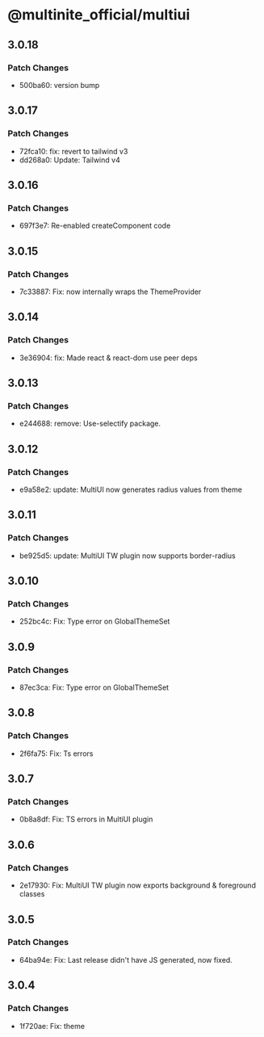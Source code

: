 # @multinite_official/multiui

## 3.0.18

### Patch Changes

- 500ba60: version bump

## 3.0.17

### Patch Changes

- 72fca10: fix: revert to tailwind v3
- dd268a0: Update: Tailwind v4

## 3.0.16

### Patch Changes

- 697f3e7: Re-enabled createComponent code

## 3.0.15

### Patch Changes

- 7c33887: Fix: <Theme> now internally wraps the ThemeProvider

## 3.0.14

### Patch Changes

- 3e36904: fix: Made react & react-dom use peer deps

## 3.0.13

### Patch Changes

- e244688: remove: Use-selectify package.

## 3.0.12

### Patch Changes

- e9a58e2: update: MultiUI now generates radius values from theme

## 3.0.11

### Patch Changes

- be925d5: update: MultiUI TW plugin now supports border-radius

## 3.0.10

### Patch Changes

- 252bc4c: Fix: Type error on GlobalThemeSet

## 3.0.9

### Patch Changes

- 87ec3ca: Fix: Type error on GlobalThemeSet

## 3.0.8

### Patch Changes

- 2f6fa75: Fix: Ts errors

## 3.0.7

### Patch Changes

- 0b8a8df: Fix: TS errors in MultiUI plugin

## 3.0.6

### Patch Changes

- 2e17930: Fix: MultiUI TW plugin now exports background & foreground classes

## 3.0.5

### Patch Changes

- 64ba94e: Fix: Last release didn't have JS generated, now fixed.

## 3.0.4

### Patch Changes

- 1f720ae: Fix: theme <script> now correctly generates theme values

## 3.0.3

### Patch Changes

- e0aeee5: Fix: Theme component generates all of the theme values

## 3.0.2

### Patch Changes

- 8007e07: Fix: MultiUIPlugin causing incorrect CSS values

## 3.0.1

### Patch Changes

- 8a22a28: Chore

## 3.0.0

### Major Changes

- 4477ba0: API refactoring

### Minor Changes

- 3f411e4: Updated: Main API

## 2.8.5

### Patch Changes

- a297735: Fix: className hook

## 2.8.4

### Patch Changes

- 69e65c9: Fix: Made className hook type correctly

## 2.8.3

### Patch Changes

- 094de3f: Added default hook className

## 2.8.2

### Patch Changes

- 233b7b0: Updated: createComponent, added more helperFunctions

## 2.8.1

### Patch Changes

- 341725a: Updated: Rewrote the entire API

## 2.8.0

### Minor Changes

- ab97552: Updated: CreateComponent fn should now work.

## 2.7.2

### Patch Changes

- 4609693: Updated: \_\_cn_seperator.
- c4f4dfa: Added: support for box-selection (WIP)
- b8d8fc1: FIX: MultiUI Working again.

## 2.7.1

### Patch Changes

- 4b5d605: Updated: createComponent JSDocs
- fc6095d: Fix: \_\_cn_seperator fn

## 2.7.0

### Minor Changes

- 700385d: Added: createComponent functions and other similar functions to help create Components for MultiUI.

### Patch Changes

- 37b8d01: Fix: fixed exporting createComponent
- ed09ffa: Fix: If \_\_cn_separator has the `after` value has "", than the separator will not be applied.

## 2.6.4

### Patch Changes

- 6ee8b2a: Fix: Separator imports

## 2.6.3

### Patch Changes

- 2dec2a4: Fix: correct grammar for "separator"

## 2.6.2

### Patch Changes

- eb02839: Updated: cn.tsx, added \_\_cn_seperator fn.

## 2.6.1

### Patch Changes

- 3b7d65c: Fix: MultiUI plugin to output correct theme obj
- 32d81da: Updated: GH actions for publish.

## 2.6.0

### Minor Changes

- 78056fb: Updated: MultiUI Plugin to support rounding & text sizes.

### Patch Changes

- 706bb8b: Fix: MultiUI provider adding 'theme' class to doc el every render.
- ba354ab: Added: logging for MultiUI Plugin

## 2.5.3

### Patch Changes

- efc0d68: Fix: import errors

## 2.5.2

### Patch Changes

- f81934d: Fix: tsconfig for MultiUI lib

## 2.5.1

### Patch Changes

- 43b7f2b: Added MultiUI Icons & Fixed MultiUI provider export
- d9a6d72: Update: index export values
- 8e871f6: Update: Made config prop optional in MultiUIProvider.tsx
- 6bce14c: Add: createVariatns

## 2.5.0

### Minor Changes

- e94c285: Updated: MultiUI theming system.

### Patch Changes

- 68c0d88: WIP: Theme generator.
- ff41432: Update: Made `addTheme` accept an array.

## 2.4.4

### Patch Changes

- 0be783d: Theme init

## 2.4.3

### Patch Changes

- 3d33de9: Updated: MultiUI api

## 2.4.2

### Patch Changes

- b81c21e: Added CN utils to MultiUI

## 2.4.1

### Patch Changes

- 496b78d: Updated: README.md's badges
- e1f1908: Updated some minor stuff

## 2.4.0

### Minor Changes

- fd31c10: MultiUI API updated
- 68ae27d: Update: API update, further typesafety improvements

### Patch Changes

- e9bd3e7: Fixed versions
- 10a6533: Updated: package.json's keywords

## 2.2.0

### Minor Changes

- 9870df8: Fixed MultiUI API
- fd769e9: Updated API for multiUI

### Patch Changes

- 422ddf6: Added 'createMultiUIComponent' to MultiUI
- bcdb852: Updated readme

## 2.1.6

### Patch Changes

- 8e176de: Updated package.json
- 1eb8746: Updated README
- c4ba62d: Updated package.json desc
- 70c35c2: Updated cn seperator & button className

## 2.1.5

### Patch Changes

- f7bcf4b: Update: Package.json values
- f2c38e0: Updated export fields
- f09107e: Removed index.ts
- eae2cec: Fixed import paths

## 2.1.4

### Patch Changes

- 087309d: Updated README

## 2.1.3

### Patch Changes

- 8cd8bdd: Fix: Package.json to not include "main"
- d0f8854: Added: LICENSE.md & Updated: .npmignore
- 229d3c0: Removed CLI in favour of seperate package

## 2.1.2

### Patch Changes

- 2f0b251: Fix: Readme
- abb60d2: Added .npmignore to exclude src dir
- 9ab5e58: fix: package.json's deps

## 2.1.1

### Patch Changes

- d11c6f7: FIx: incorrect package

### Minor Changes

- 368393d: CLI update

## 2.1.0

### Minor Changes

- bb85674: Introduced `multiui` npx command.
